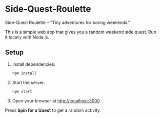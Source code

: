 # Side-Quest-Roulette

Side-Quest Roulette – "Tiny adventures for boring weekends."

This is a simple web app that gives you a random weekend side quest. Run it locally with Node.js.

## Setup

1. Install dependencies:
   ```bash
   npm install
   ```
2. Start the server:
   ```bash
   npm start
   ```
3. Open your browser at <http://localhost:3000>

Press **Spin for a Quest** to get a random activity.
